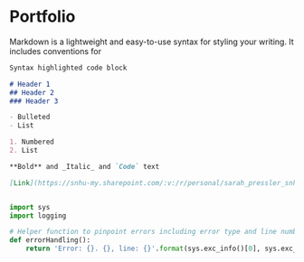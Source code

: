 # Portfolio

Markdown is a lightweight and easy-to-use syntax for styling your writing. It includes conventions for

```markdown
Syntax highlighted code block

# Header 1
## Header 2
### Header 3

- Bulleted
- List

1. Numbered
2. List

**Bold** and _Italic_ and `Code` text

[Link](https://snhu-my.sharepoint.com/:v:/r/personal/sarah_pressler_snhu_edu/Documents/codeReview.mp4?csf=1&web=1&e=LXYDX8) and ![Image](src)
```


```python

import sys
import logging

# Helper function to pinpoint errors including error type and line number
def errorHandling():
    return 'Error: {}. {}, line: {}'.format(sys.exc_info()[0], sys.exc_info()[1], sys.exc_info()[2].tb_lineno)

```
